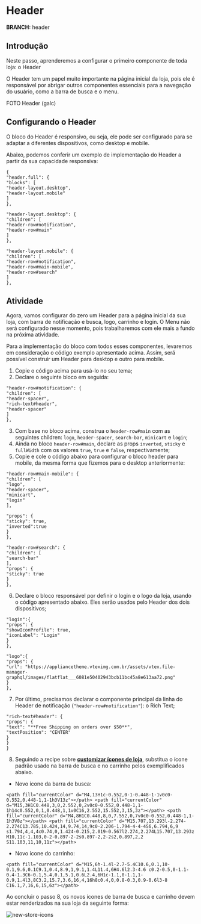 # Header

**BRANCH:** header

## Introdução

Neste passo, aprenderemos a configurar o primeiro componente de toda loja: o Header

O Header tem um papel muito importante na página inicial da loja, pois ele é responsável por abrigar outros componentes essenciais para a navegação do usuário, como a barra de busca e o menu. 

FOTO Header (galc)

## Configurando o Header

O bloco do Header é responsivo, ou seja, ele pode ser configurado para se adaptar a diferentes dispositivos, como desktop e mobile. 

Abaixo, podemos conferir um exemplo de implementação do Header a partir da sua capacidade responsiva:

```
{
"header.full": {
"blocks": [
"header-layout.desktop",
"header-layout.mobile"
]
},

"header-layout.desktop": {
"children": [
"header-row#notification",
"header-row#main"
]
},

"header-layout.mobile": {
"children": [
"header-row#notification",
"header-row#main-mobile",
"header-row#search"
]
},

```

## Atividade

Agora, vamos configurar do zero um Header para a página inicial da sua loja, com barra de notificação e busca, logo, carrinho e login. O Menu não será configurado nesse momento, pois trabalharemos com ele mais a fundo na próxima atividade. 

Para a implementação do bloco com todos esses componentes, levaremos em consideração o código exemplo apresentado acima. Assim, será possível construir um Header para desktop e outro para mobile. 

1. Copie o código acima para usá-lo no seu tema;
2. Declare o seguinte bloco em seguida:

```
"header-row#notification": {
"children": [
"header-spacer",
"rich-text#header",
"header-spacer"
]
},
```
3. Com base no bloco acima, construa o `header-row#main` com as seguintes children: `logo`, `header-spacer`, `search-bar`, `minicart` e `login`;
4. Ainda no bloco `header-row#main`, declare as props `inverted`, `sticky` e `fullWidth` com os valores `true`, `true` e `false`, respectivamente;
5. Copie e cole o código abaixo para configurar o bloco header para mobile, da mesma forma que fizemos para o desktop anteriormente:

```
"header-row#main-mobile": {
"children": [
"logo",
"header-spacer",
"minicart",
"login"
],

"props": {
"sticky": true,
"inverted":true
}
},

"header-row#search": {
"children": [
"search-bar"
],
"props": {
"sticky": true
}
},

```

6.  Declare o bloco responsável por definir o login e o logo da loja, usando o código apresentado abaixo. Eles serão usados pelo Header dos dois dispositivos;

```
"login":{
"props": {
"showIconProfile": true,
"iconLabel": "Login"
}
},

"logo":{
"props": {
"url": "https://appliancetheme.vteximg.com.br/assets/vtex.file-manager-graphql/images/flatflat___6081e50402943bcb11bc45a8e613aa72.png"
}
},
```

7.  Por último, precisamos declarar o componente principal da linha do Header de notificação (`"header-row#notification"`): o Rich Text;

```
"rich-text#header": {
"props": {
"text": "**Free Shipping on orders over $50**",
"textPosition": "CENTER"
}
}
}
```

8. Seguindo a recipe sobre [**customizar ícones de loja**](https://vtex.io/docs/recipes/style/customizing-your-stores-icons), substitua o ícone padrão usado na barra de busca e no carrinho pelos exemplificados abaixo.

- Novo ícone da barra de busca:
 ```
 <path fill="currentColor" d="M4,13H1c-0.552,0-1-0.448-1-1v0c0-0.552,0.448-1,1-1h3V13z"></path> <path fill="currentColor" d="M15,3H1C0.448,3,0,2.552,0,2v0c0-0.552,0.448-1,1-1h14c0.552,0,1,0.448,1,1v0C16,2.552,15.552,3,15,3z"></path> <path fill="currentColor" d="M4,8H1C0.448,8,0,7.552,0,7v0c0-0.552,0.448-1,1-1h3V8z"></path> <path fill="currentColor" d="M15.707,13.293l-2.274-2.274C13.785,10.424,14,9.74,14,9c0-2.206-1.794-4-4-4S6,6.794,6,9 s1.794,4,4,4c0.74,0,1.424-0.215,2.019-0.567l2.274,2.274L15.707,13.293z M10,11c-1.103,0-2-0.897-2-2s0.897-2,2-2s2,0.897,2,2 S11.103,11,10,11z"></path>
 ```

- Novo ícone do carrinho: 

```
<path fill="currentColor" d="M15,6h-1.4l-2.7-5.4C10.6,0.1,10-0.1,9.6,0.1C9.1,0.4,8.9,1,9.1,1.4L11.4,6H4.6l2.3-4.6 c0.2-0.5,0-1.1-0.4-1.3C6-0.1,5.4,0.1,5.1,0.6L2.4,6H1c-1.1,0-1.1,1-0.9,1.4l3,8C3.2,15.7,3.6,16,4,16h8c0.4,0,0.8-0.3,0.9-0.6l3-8 C16.1,7,16,6,15,6z"></path>
```

Ao concluir o passo 8, os novos ícones de barra de busca e carrinho devem estar renderizados na sua loja da seguinte forma:

![new-store-icons](https://user-images.githubusercontent.com/52087100/69972450-652f3f80-1500-11ea-93b0-c9a652622840.png)



